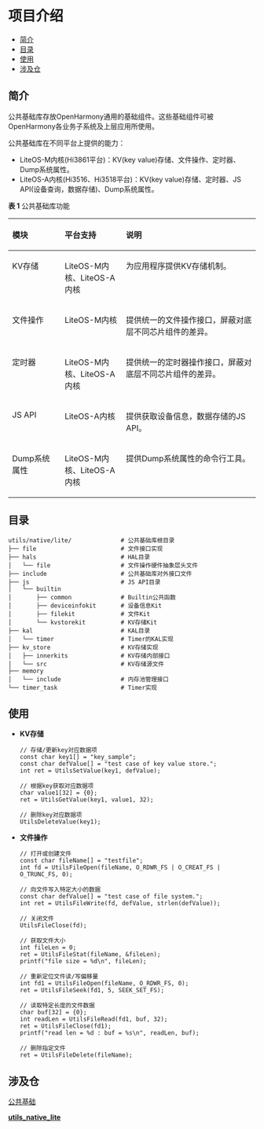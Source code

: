 # 项目介绍<a name="ZH-CN_TOPIC_0000001121139825"></a>

-   [简介](#section62661387114)
-   [目录](#section1464106163817)
-   [使用](#section25021123178)
-   [涉及仓](#section4571352889)

## 简介<a name="section62661387114"></a>

公共基础库存放OpenHarmony通用的基础组件。这些基础组件可被OpenHarmony各业务子系统及上层应用所使用。

公共基础库在不同平台上提供的能力：

-   LiteOS-M内核\(Hi3861平台\)：KV\(key value\)存储、文件操作、定时器、Dump系统属性。
-   LiteOS-A内核\(Hi3516、Hi3518平台\)：KV\(key value\)存储、定时器、JS API\(设备查询，数据存储\)、Dump系统属性。

**表 1**  公共基础库功能

<a name="zh-cn_topic_0000001052623010_table206292206282"></a>
<table><thead align="left"><tr id="zh-cn_topic_0000001052623010_row8629020112819"><th class="cellrowborder" valign="top" width="21.22%" id="mcps1.2.4.1.1"><p id="zh-cn_topic_0000001052623010_p66291220192816"><a name="zh-cn_topic_0000001052623010_p66291220192816"></a><a name="zh-cn_topic_0000001052623010_p66291220192816"></a>模块</p>
</th>
<th class="cellrowborder" valign="top" width="24.77%" id="mcps1.2.4.1.2"><p id="zh-cn_topic_0000001052623010_p3629122014289"><a name="zh-cn_topic_0000001052623010_p3629122014289"></a><a name="zh-cn_topic_0000001052623010_p3629122014289"></a>平台支持</p>
</th>
<th class="cellrowborder" valign="top" width="54.010000000000005%" id="mcps1.2.4.1.3"><p id="zh-cn_topic_0000001052623010_p206298206288"><a name="zh-cn_topic_0000001052623010_p206298206288"></a><a name="zh-cn_topic_0000001052623010_p206298206288"></a>说明</p>
</th>
</tr>
</thead>
<tbody><tr id="zh-cn_topic_0000001052623010_row1162992082812"><td class="cellrowborder" valign="top" width="21.22%" headers="mcps1.2.4.1.1 "><p id="zh-cn_topic_0000001052623010_p136291920192814"><a name="zh-cn_topic_0000001052623010_p136291920192814"></a><a name="zh-cn_topic_0000001052623010_p136291920192814"></a>KV存储</p>
</td>
<td class="cellrowborder" valign="top" width="24.77%" headers="mcps1.2.4.1.2 "><p id="zh-cn_topic_0000001052623010_p5629112019284"><a name="zh-cn_topic_0000001052623010_p5629112019284"></a><a name="zh-cn_topic_0000001052623010_p5629112019284"></a>LiteOS-M内核、LiteOS-A内核</p>
</td>
<td class="cellrowborder" valign="top" width="54.010000000000005%" headers="mcps1.2.4.1.3 "><p id="zh-cn_topic_0000001052623010_p3630112072811"><a name="zh-cn_topic_0000001052623010_p3630112072811"></a><a name="zh-cn_topic_0000001052623010_p3630112072811"></a>为应用程序提供KV存储机制。</p>
</td>
</tr>
<tr id="zh-cn_topic_0000001052623010_row116301920152816"><td class="cellrowborder" valign="top" width="21.22%" headers="mcps1.2.4.1.1 "><p id="zh-cn_topic_0000001052623010_p96300207286"><a name="zh-cn_topic_0000001052623010_p96300207286"></a><a name="zh-cn_topic_0000001052623010_p96300207286"></a>文件操作</p>
</td>
<td class="cellrowborder" valign="top" width="24.77%" headers="mcps1.2.4.1.2 "><p id="zh-cn_topic_0000001052623010_p1463032012281"><a name="zh-cn_topic_0000001052623010_p1463032012281"></a><a name="zh-cn_topic_0000001052623010_p1463032012281"></a>LiteOS-M内核</p>
</td>
<td class="cellrowborder" valign="top" width="54.010000000000005%" headers="mcps1.2.4.1.3 "><p id="zh-cn_topic_0000001052623010_p163042052810"><a name="zh-cn_topic_0000001052623010_p163042052810"></a><a name="zh-cn_topic_0000001052623010_p163042052810"></a>提供统一的文件操作接口，屏蔽对底层不同芯片组件的差异。</p>
</td>
</tr>
<tr id="zh-cn_topic_0000001052623010_row1163022022812"><td class="cellrowborder" valign="top" width="21.22%" headers="mcps1.2.4.1.1 "><p id="zh-cn_topic_0000001052623010_p66308202284"><a name="zh-cn_topic_0000001052623010_p66308202284"></a><a name="zh-cn_topic_0000001052623010_p66308202284"></a>定时器</p>
</td>
<td class="cellrowborder" valign="top" width="24.77%" headers="mcps1.2.4.1.2 "><p id="zh-cn_topic_0000001052623010_p26301620192820"><a name="zh-cn_topic_0000001052623010_p26301620192820"></a><a name="zh-cn_topic_0000001052623010_p26301620192820"></a>LiteOS-M内核、LiteOS-A内核</p>
</td>
<td class="cellrowborder" valign="top" width="54.010000000000005%" headers="mcps1.2.4.1.3 "><p id="zh-cn_topic_0000001052623010_p2630172062815"><a name="zh-cn_topic_0000001052623010_p2630172062815"></a><a name="zh-cn_topic_0000001052623010_p2630172062815"></a>提供统一的定时器操作接口，屏蔽对底层不同芯片组件的差异。</p>
</td>
</tr>
<tr id="zh-cn_topic_0000001052623010_row363012202282"><td class="cellrowborder" valign="top" width="21.22%" headers="mcps1.2.4.1.1 "><p id="zh-cn_topic_0000001052623010_p4502105418285"><a name="zh-cn_topic_0000001052623010_p4502105418285"></a><a name="zh-cn_topic_0000001052623010_p4502105418285"></a>JS API</p>
</td>
<td class="cellrowborder" valign="top" width="24.77%" headers="mcps1.2.4.1.2 "><p id="zh-cn_topic_0000001052623010_p199870135293"><a name="zh-cn_topic_0000001052623010_p199870135293"></a><a name="zh-cn_topic_0000001052623010_p199870135293"></a>LiteOS-A内核</p>
</td>
<td class="cellrowborder" valign="top" width="54.010000000000005%" headers="mcps1.2.4.1.3 "><p id="zh-cn_topic_0000001052623010_p1550005422814"><a name="zh-cn_topic_0000001052623010_p1550005422814"></a><a name="zh-cn_topic_0000001052623010_p1550005422814"></a>提供获取设备信息，数据存储的JS API。</p>
</td>
</tr>
<tr id="zh-cn_topic_0000001052623010_row5553145162815"><td class="cellrowborder" valign="top" width="21.22%" headers="mcps1.2.4.1.1 "><p id="zh-cn_topic_0000001052623010_p106300200288"><a name="zh-cn_topic_0000001052623010_p106300200288"></a><a name="zh-cn_topic_0000001052623010_p106300200288"></a>Dump系统属性</p>
</td>
<td class="cellrowborder" valign="top" width="24.77%" headers="mcps1.2.4.1.2 "><p id="zh-cn_topic_0000001052623010_p16300204280"><a name="zh-cn_topic_0000001052623010_p16300204280"></a><a name="zh-cn_topic_0000001052623010_p16300204280"></a>LiteOS-M内核、LiteOS-A内核</p>
</td>
<td class="cellrowborder" valign="top" width="54.010000000000005%" headers="mcps1.2.4.1.3 "><p id="zh-cn_topic_0000001052623010_p1563018208286"><a name="zh-cn_topic_0000001052623010_p1563018208286"></a><a name="zh-cn_topic_0000001052623010_p1563018208286"></a>提供Dump系统属性的命令行工具。</p>
</td>
</tr>
</tbody>
</table>

## 目录<a name="section1464106163817"></a>

```
utils/native/lite/              # 公共基础库根目录
├── file                        # 文件接口实现
├── hals                        # HAL目录
│   └── file                    # 文件操作硬件抽象层头文件
├── include                     # 公共基础库对外接口文件
├── js                          # JS API目录                 
│   └── builtin
│       ├── common              # Builtin公共函数
│       ├── deviceinfokit       # 设备信息Kit
│       ├── filekit             # 文件Kit
│       └── kvstorekit          # KV存储Kit
├── kal                         # KAL目录
│   └── timer                   # Timer的KAL实现
├── kv_store	                # KV存储实现
│   ├── innerkits               # KV存储内部接口
│   └── src	                    # KV存储源文件
├── memory
│   └── include                 # 内存池管理接口
└── timer_task                  # Timer实现
```

## 使用<a name="section25021123178"></a>

-   **KV存储**

    ```
    // 存储/更新key对应数据项
    const char key1[] = "key_sample";
    const char defValue[] = "test case of key value store.";
    int ret = UtilsSetValue(key1, defValue);
    
    // 根据key获取对应数据项
    char value1[32] = {0};
    ret = UtilsGetValue(key1, value1, 32);
    
    // 删除key对应数据项
    UtilsDeleteValue(key1);
    ```

-   **文件操作**

    ```
    // 打开或创建文件
    const char fileName[] = "testfile";
    int fd = UtilsFileOpen(fileName, O_RDWR_FS | O_CREAT_FS | O_TRUNC_FS, 0);
    
    // 向文件写入特定大小的数据
    const char defValue[] = "test case of file system.";
    int ret = UtilsFileWrite(fd, defValue, strlen(defValue));
    
    // 关闭文件
    UtilsFileClose(fd);
    
    // 获取文件大小
    int fileLen = 0;
    ret = UtilsFileStat(fileName, &fileLen);
    printf("file size = %d\n", fileLen);
    
    // 重新定位文件读/写偏移量
    int fd1 = UtilsFileOpen(fileName, O_RDWR_FS, 0);
    ret = UtilsFileSeek(fd1, 5, SEEK_SET_FS);
    
    // 读取特定长度的文件数据
    char buf[32] = {0};
    int readLen = UtilsFileRead(fd1, buf, 32);
    ret = UtilsFileClose(fd1);
    printf("read len = %d : buf = %s\n", readLen, buf);
    
    // 删除指定文件
    ret = UtilsFileDelete(fileName);
    ```



## 涉及仓<a name="section4571352889"></a>

[公共基础](https://gitee.com/openharmony/docs/blob/master/zh-cn/readme/%E5%85%AC%E5%85%B1%E5%9F%BA%E7%A1%80.md)

[**utils\_native\_lite**](https://gitee.com/openharmony/utils_native_lite/blob/master/README_zh.md)
